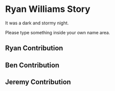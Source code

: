 # Ryan Williams Story
It was a dark and stormy night.

Please type something inside your own name area.


## Ryan Contribution


## Ben Contribution

## Jeremy Contribution
